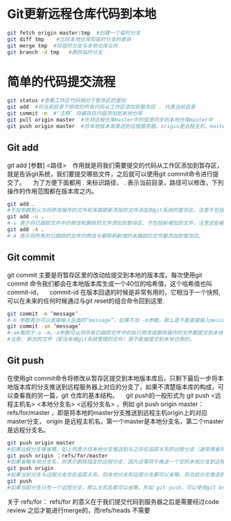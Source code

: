   <!-- docs/tools/git.md -->

# 
# Git更新远程仓库代码到本地
```bash
git fetch origin master:tmp  #创建一个临时分支
git diff tmp    #比较本地仓库和临时分支的差异
git merge tmp  #将临时分支与本地仓库合并
git branch -d tmp   #删除临时分支
```

# 简单的代码提交流程

```bash
git status #查看工作区代码相对于暂存区的差别
git add  #将当前目录下修改的所有代码从工作区添加到暂存区 . 代表当前目录
git commit -m  #‘注释’ 将缓存区内容添加到本地仓库
git pull origin master  #先将远程仓库master中的信息同步到本地仓库master中
git push origin master  #将本地版本库推送到远程服务器，origin是远程主机，master表示是远程服务器上的master分支和本地分支重名的简写，分支名是可以修改的
```
## Git add
git add [参数] <路径>　作用就是将我们需要提交的代码从工作区添加到暂存区，就是告诉git系统，我们要提交哪些文件，之后就可以使用git commit命令进行提交了。
 为了方便下面都用 . 来标识路径， . 表示当前目录，路径可以修改，下列操作的作用范围都在版本库之内。
```bash
git add .
#不加参数默认为将修改操作的文件和未跟踪新添加的文件添加到git系统的暂存区，注意不包括删除
git add -u .
#-u 表示将已跟踪文件中的修改和删除的文件添加到暂存区，不包括新增加的文件，注意这些被删除的文件被加入到暂存区再被提交并推送到服务器的版本库之后这个文件就会从git系统中消失了。
git add -A .
#-A 表示将所有的已跟踪的文件的修改与删除和新增的未跟踪的文件都添加到暂存区。
```
## Git commit
git commit 主要是将暂存区里的改动给提交到本地的版本库。每次使用git commit 命令我们都会在本地版本库生成一个40位的哈希值，这个哈希值也叫commit-id，
 commit-id 在版本回退的时候是非常有用的，它相当于一个快照,可以在未来的任何时候通过与git reset的组合命令回到这里.
```bash
git commit -m ‘message’
#-m 参数表示可以直接输入后面的“message”，如果不加 -m参数，那么是不能直接输入message的，而是会调用一个编辑器一般是vim来让你输入这个message，message即是我们用来简要说明这次提交的语句。
git commit -am ‘message’ 
#-am等同于-a -m,-a参数可以将所有已跟踪文件中的执行修改或删除操作的文件都提交到本地仓库，即使它们没有经过git add添加到暂存区，
#注意: 新加的文件（即没有被git系统管理的文件）是不能被提交到本地仓库的。
```
## Git push
在使用git commit命令将修改从暂存区提交到本地版本库后，只剩下最后一步将本地版本库的分支推送到远程服务器上对应的分支了，如果不清楚版本库的构成，可以查看我的另一篇，git 仓库的基本结构。
 git push的一般形式为 git push <远程主机名> <本地分支名> <远程分支名> ，例如 git push origin master：refs/for/master ，即是将本地的master分支推送到远程主机origin上的对应master分支， origin 是远程主机名。第一个master是本地分支名，第二个master是远程分支名。
```bash
git push origin master
#如果远程分支被省略，如上则表示将本地分支推送到与之存在追踪关系的远程分支（通常两者同名），如果该远程分支不存在，则会被新建
git push origin ：refs/for/master
#如果省略本地分支名，则表示删除指定的远程分支，因为这等同于推送一个空的本地分支到远程分支，等同于 git push origin –delete master
git push origin
#如果当前分支与远程分支存在追踪关系，则本地分支和远程分支都可以省略，将当前分支推送到origin主机的对应分支
git push
#如果当前分支只有一个远程分支，那么主机名都可以省略，形如 git push，可以使用git branch -r ，查看远程的分支名
```
关于 refs/for：
refs/for 的意义在于我们提交代码到服务器之后是需要经过code review 之后才能进行merge的，而refs/heads 不需要
